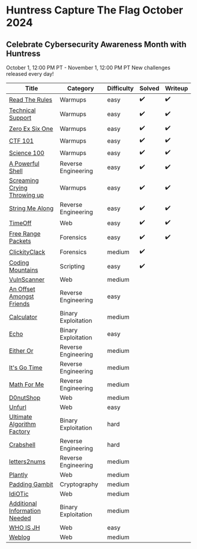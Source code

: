 # Huntress Capture The Flag October 2024 

## Celebrate Cybersecurity Awareness Month with Huntress 

October 1, 12:00 PM PT - November 1, 12:00 PM PT
New challenges released every day!


| Title | Category | Difficulty | Solved | Writeup |
| --- | --- | --- | --- | --- |
| [Read The Rules](Read%20The%20Rules/readme.md) | Warmups | easy | :heavy_check_mark: | :heavy_check_mark: |
| [Technical Support](Technical%20Support/readme.md) | Warmups | easy | :heavy_check_mark: | :heavy_check_mark: |
| [Zero Ex Six One](Zero%20Ex%20Six%20One/readme.md) | Warmups | easy | :heavy_check_mark: | :heavy_check_mark: |select 
| [CTF 101](CTF%20101/readme.md) | Warmups | easy | :heavy_check_mark: | :heavy_check_mark: |
| [Science 100](Science%20100/readme.md) | Warmups | easy | :heavy_check_mark: | :heavy_check_mark: |
| [A Powerful Shell](A%20Powerful%20Shell/readme.md) | Reverse Engineering | easy | :heavy_check_mark: | :heavy_check_mark: |
| [Screaming Crying Throwing up](Screaming%20Crying%20Throwing%20up/readme.md) | Warmups | easy | :heavy_check_mark: | :heavy_check_mark: |
| [String Me Along](String%20Me%20Along/readme.md) | Reverse Engineering | easy | :heavy_check_mark: | :heavy_check_mark: |
| [TimeOff](TimeOff/readme.md) | Web | easy | :heavy_check_mark: | :heavy_check_mark: |
| [Free Range Packets](Free%20Range%20Packets/readme.md) | Forensics | easy | :heavy_check_mark: | :heavy_check_mark: |
| [ClickityClack](ClickityClack/readme.md) | Forensics | medium | :heavy_check_mark: | |
| [Coding Mountains](Coding%20Mountains/readme.md) | Scripting | easy | :heavy_check_mark: | |
| [VulnScanner](VulnScanner/readme.md) | Web | medium |  | |
| [An Offset Amongst Friends](An%20Offset%20Amongst%20Friends/readme.md) | Reverse Engineering | easy |  | |
| [Calculator](Calculator/readme.md) | Binary Exploitation | medium |  | |
| [Echo](Echo/readme.md) | Binary Exploitation | easy |  | |
| [Either Or](Either%20Or/readme.md) | Reverse Engineering | medium |  | |
| [It's Go Time](It%27s%20Go%20Time/readme.md) | Reverse Engineering | medium |  | |
| [Math For Me](Math%20For%20Me/readme.md) | Reverse Engineering | medium |  | |
| [D0nutShop](D0nutShop/readme.md) | Web | medium |  | |
| [Unfurl](Unfurl/readme.md) | Web | easy |  | |
| [Ultimate Algorithm Factory](Ultimate%20Algorithm%20Factory/readme.md) | Binary Exploitation | hard |  | |
| [Crabshell](Crabshell/readme.md) | Reverse Engineering | hard |  | |
| [letters2nums](letters2nums/readme.md) | Reverse Engineering | medium |  | |
| [Plantly](Plantly/readme.md) | Web | medium |  | |
| [Padding Gambit](Padding%20Gambit/readme.md) | Cryptography | medium |  | |
| [IdiOTic](IdiOTic/readme.md) | Web | medium |  | |
| [Additional Information Needed](Additional%20Information%20Needed/readme.md) | Binary Exploitation | medium |  | |
| [WHO IS JH](WHO%20IS%20JH/readme.md) | Web | easy |  | |
| [Weblog](Weblog/readme.md) | Web | medium |  | |
